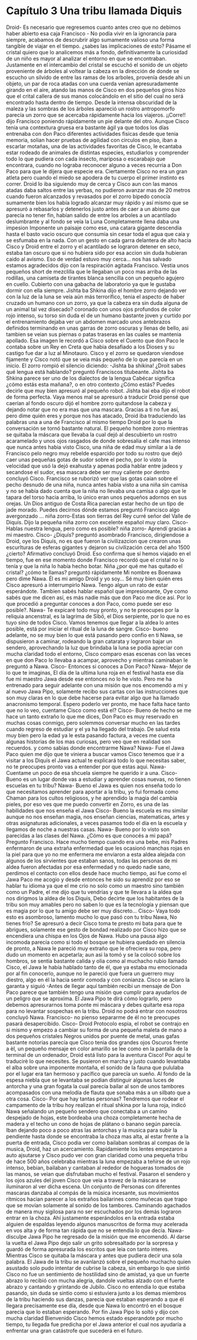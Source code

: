 # Capítulo 3 Una tribu llamada Diquis

Droid- Es necesario que regresemos cuanto antes creo que no debimos haber abierto esa caja 
Francisco - No podía vivir en la ignorancia para siempre, acabamos de descrubrir algo sumamente valioso una forma tangible de viajar en el tiempo. ¿sabes las implicaciones de esto?
Pásame el cristal quiero que lo analicemos más a fondo, definitivamente la curiosidad de un niño es mayor al analizar el entorno en que se encontraban.
Justamente en el intercambio del cristal se escuchó el sonido de un objeto proveniente de árboles al voltear la cabeza en la dirección de donde se escucho un silvido de entre las ramas de los arboles, provenía desde ahi un objeto, un par de roca atadas con una cuerda venian apresuradamente girando en el aire, atando las manos de Cisco en dos pequeños giros hizo que el crital callera de sus manos colocándolo en el sitio del cual no será encontrado hasta dentro de tiempo.
Desde la intensa obscuridad de la maleza y las sombras de los árboles apareció un rostro antropomorfo parecía un zorro que se acercaba rápidamente hacia los viajeros.
¡¡Corre!! dijo Francisco poniendo rápidamente un pie delante del otro. 
Aunque Cisco tenia una contextura gruesa era bastante ágil ya que todos los días entrenaba con don Paco diferentes actividades fisicas desde que tenia memoria, solian hacer pruebas de agilidad con circulos en piso, iban a escarlar motañas, una de las actividades favoritas de Cisco, le ecantaba estar rodeado de animales de distintas especies, estudiarlos y comprender todo lo que pudiera con cada insecto, mariposa o escarabajo que encontrara, cuando no lograba reconocer alguno a veces recurria a Don Paco para que le dijera que especie era. 
Ciertamente Cisco no era un gran atleta pero cuando el miedo se apodera de tu cuerpo el primer instinto es correr.
Droid lo iba siguiendo muy de cerca y Cisco aun con las manos atadas daba saltos entre las yerbas, no pudieron avanzar mas de 20 metros cuando fueron alcanzados y revasados por el zorro bipedo conocía sumamente bien los había logrado alcanzar muy rápido y así mismo que se apresuró a rebasarlos y detenerlos justo antes de caer a un abismo que parecía no tener fin, habían salido de entre los arboles a un acantilado deslumbrante y al fondo se veía la Luna Completamente llena daba una impesion Imponente un paisaje como ese, una catara gigante descendia hasta el basto vacio oscuro que consumia sin cesar toda el agua que caia y se esfumaba en la nada.
Con un gesto en cada garra delantera de alto hacia Cisco y Droid entre el zorro y el acantilado se lograron detener en seco, estaba tan oscuro que si no hubiera sido por esa accion sin duda hubieran caido al avismo.
Eso de verdad estuvo muy cerca… nos has salvado estamos agradecidos dijo con la respiración agitada Francisco. Vestia unos pequeños short de mezclilla que le llegaban un poco mas arriba de las rodillas, una camiseta de tirantes blanca sencilla con un pequeño agujero en cuello. Cubierto con una gabacha de laboratorio ya que le gustaba dormir con ella siempre.
Jishta ba Shkina dijo el hombre zorro dejando ver con la luz de la luna se veía aún más terrorífico, tenia el aspecto de haber cruzado un humano con un zorro, ya que la cabeza era sin duda alguna de un animal tal vez disecado? coronado con unos ojos profundos de color rojo intenso, su torso sin duda el de un humano bastante joven y curtido por el entrenamiento dejaba ver un abdomen marcado unos antebrazos definidos terminando en unas garras de zorro oscuras y llenas de bello, asi tambien se veian sus piernas o patas traseras en las cuales se mantenia apollado. Esa imagen le recordó a Cisco sobre el Cuento que don Paco le contaba sobre un Rey en Creta que habia desafiado a los Dioses y su castigo fue dar a luz al Minotauro.
Cisco y el zorro se quedaron viendose fijamente y Cisco notó que se veia más pequeño de lo que parecía en un inicio.
El zorro rompió el silencio diciendo:
-Jishta ba shikina!
¿Droit sabes qué lengua está hablando? preguntó Franciscos titubeante.
Jishta ba Shkina parece ser uno de los dialectos de la lengua Cabécar significa ¿cómo estás esta mañana?, o en otro contexto ¿Cómo estás? 
Puedes decirle que muy bien apresuró al pequeño robot.
Jishta bai eba dijo el robot de forma perfecta.
Vaya menos mal se apresuró a traducir Droid pensé que caerían al fondo oscuro dijó el hombre zorro quitandose la cabeza y dejando notar que no era mas que una mascara.
Gracias a ti no fue así, pero dime quién eres y porque nos has atacado, Droid iba traduciendo las palabras una a una de Francisco al mismo tiempo Droid por lo que la conversación se tornó bastante natural.
El pequeño hombre zorro mientras se quitaba la máscara que llevaba la cual dejó al descubierto un rostro acaramelado y unos ojos rasgados de donde sobresalia el cafe mas intenso que nunca antes habia visto Cisco, una niña de edad muy similar a la de Francisco pelo negro muy rebelde esparcido por todo su rostro que dejó caer unas pequeñas gotas de sudor sobre el pecho, por lo visto la velocidad que usó la dejó exahusta y apenas podia hablar entre jadeos y secandose el sudor, esa mascara debe ser muy caliente por dentro concluyó Cisco.
Francisco se ruborizó ver que las gotas caian sobre el pecho desnudo de una niña, nunca antes habia visto a una niña sin camisa y no se había dado cuenta que la niña no llevaba una camisa o algo que le tapara del torso hacia arriba, lo único eran unos pequeños adornos en sus orejas. Un Dios antiguo de Costa Rica parecían estar hecho de un tipo de jade morado.
Puedes decirnos dónde estamos preguntó Francisco algo avergonzado …
niña zorro-Estas son tierras del Rey curré señor del Valle de Diquís. Dijo la pequeña niña zorro con excelente español muy claro.
Cisco-Hablas nuestra lengua, pero como es posible?
niña zorro- Aprendí gracias a mi maestro.
Cisco- ¿Diquís? preguntó asombrado Francisco, dirigiendose a Droid, oye los Diquís, no es que fueron la civilizazcion que crearon unas escurlturas de esferas gigantes y dejaron su civilización cerca del año 1500 ¿cierto? 
Afirmativo concluyó Droid.
Eso confirma que sí hemos viajado en el tiempo, fue en ese momento donde Francisco recordó que el cristal no lo tenía y que la niña lo había hecho botar.
Niña ¿por qué me has quitado el cristal? ¿cómo te llamas? preguntó rápidamente 
Mi nombre es Boenawa pero dime Nawa.
Él es mi amigo Droid y yo soy… 
Sé muy bien quién eres Cisco apresuró a interrumpirlo Nawa. Tengo algun un rato de estar esperándote.
Tambien sabés hablar español que impresionante, Oye como sabés que me dicen así, es más nadie más que don Paco me dice así.
Por lo que procedió a preguntar conoces a don Paco, como puede ser eso posible?.
Nawa- Te expicaré todo muy pronto, y no te preocupes por la reliquia ancenstral, es la lagrima de Sibö́, el Dios serpiente, por lo que no es tuyo sino de todos Cisco. Vamos tenemos que llegar a la aldea lo antes posible, está por iniciar el ritual de la luna de sangre.
Cisco- bueno adelante, no se muy bien lo que está pasando pero confio en ti Nawa, se dispusieron a caminar, rodeando la gran catarata y lograron bajar un sendero, aprovechando la luz que brindaba la luna se podia apreciar con mucha claridad todo el entorno, Cisco comparo esas escenas con las veces en que don Paco lo llevaba a acampar, aprovecho y mientras caminaban le preguntó a Nawa.
Cisco- Entonces si conoces a Don Paco?
Nawa- Mejor de lo que te imaginas, El día de la ultima luna roja en el festival hasta ese día fue mi maestro Jawa desde ese entonces no lo he visto.
Pero me ha entrenado para seguir adelante con una misión que nos encomendó a mi y al nuevo Jawa Pipo, solamente recibo sus cartas con las instrucciones que son muy claras en lo que debe hacerse para evitar algo que ha llamado anacronismo temporal. Espero poderlo ver pronto, me hace falta hace tanto que no lo veo, cuentame Cisco como está el?
Cisco- Bueno de hecho se me hace un tanto extraño lo que me dices, Don Paco es muy reservado en muchas cosas conmigo, pero solemmos conversar mucho en las tardes cuando regreso de estudiar y el ya ha llegado del trabajo. De salud esta muy bien pero la edad ya le esta pasando factura, a veces me cuenta algunas historias de los mas curiosas, pero veo que en realidad son recuerdos. y como sabias donde encontrarme Nawa?
Nawa- Fue el Jawa Paco quien me dijo que te viniera a buscar vamos Cisco tenemos que ir a visitar a los Diquís el Jawa actual te explicará todo lo que necesitas saber, no te preocupes pronto vas a entender por que estas aqui.
Nawa- Cuentame un poco de esa shcuela siempre he querido ir a una.
Cisco- Bueno es un lugar donde vas a estudiar y aprender cosas nuevas, no tienen escuelas en tu tribu?
Nawa- Bueno el Jawa es quien nos enseña todo lo que necesitamos aprender para aportar a la tribu, yo fui formada como Chaman para los cultos religiosos, y he aprendido la magia del cambia pieles, por eso ves que me puedo convertir en Zorro, es una de las habilidades que nos enseña el Jawa
Cisco- Bueno la escuela es mu similar aunque no nos enseñan magia, nos enseñan ciencias, matematicas, artes y otras asignaturas adicionales, a veces pasamos todo el día en la escuela y llegamos de noche a nuestras casas.
Nawa- Bueno por lo visto son parecidas a las clases del Nawa.
¿Cómo es que conocés a mi papá? Pregunto Francisco.
Hace mucho tiempo cuando era una bebe, mis Padres enfermaron de una extraña enfermedad que les ocasionó manchas rojas en la piel para que yo no me enfermera me enviaron a esta aldea alejada con algunos de los sirvientes que estaban sanos, todas las personas de mi aldea fueron afectadas por esa enfermedad y no quedo nadie sano, perdimos el contacto con ellos desde hace mucho tiempo, asi fue como el Jawa Paco me acogio y desde entonces he sido su aprendiz por eso se hablar tu idioma ya que el me crio no solo como un maestro sino también como un Padre, el me dijo que tu vendrías y que te llevara a la aldea que nos dirigmos la aldea de los Diquis, Debo decirte que los habitantes de la tribu son muy amables pero no saben lo que es la tecnología y piensan que es magia por lo que tu amigo debe ser muy discreto...
Cisco- Vaya todo esto es asombroso, lamento mucho lo que pasó con tu tribu Nawa, No tienes frio? Se apresuró a decir Cisco toma te presto mi bata para que te abrigues, solamente ese gesto de bondad realizado por Cisco hizo que se encendiera una chispa en los Ojos de Nawa. 
Hubo una pausa algo incomoda parecía como si todo el bosque se hubiera quedado en silencia de pronto, a Nawa le pareció muy extraño que le ofreciera su ropa, pero dudo un momento en acpetarla; aun asi la tomó y se la colocó sobre los hombros, se sentia bastante calida y olia como al muchacho rubio llamado Cisco, el Jawa le había hablado tanto de él, que ya estaba mu emocionada por al fin conocerlo, aunque no le pareció que fuera un guerrero muy diestro, algo en él la hacia sentir comoda y con conianza.
Cisco se aclaro la garanta y siguió -Antes de llegar aquí también recibi un mensaje de Don Paco parece que también tengo una misión que cumplir para ayudarlos de un peligro que se aproxima.
El Jawa Pipo te dirá cómo lograrlo, pero debemos apresurarnos toma ponte mi máscara y debes quitarte esa ropa para no levantar sospechas en la tribu.
Droid no podrá entrar con nosotros concluyó Nawa.
Francisco- no pienso separarme de él no te preocupes pasará desapercibido.
Cisco- Droid Protocolo espia, el robot se contrajo en si mismo y empezo a cambiar su forma de una pequeña maleta de mano a dos pequeños cristales Negros unidos por puente de metal, unas gafas bastante notorias parecía que Cisco tenia dos grandes ojos Oscuros frente a èl, un pequeño mensaje en color amarillo se lee como en la pantalla de la terminal de un ordenador, Droid está listo para la aventura Cisco! Por aquí te traducirè lo que necesites.
Se pusieron en marcha y justo cuando levantaba el alba sobre una imponente montaña, el sonido de la fauna que pululaba por el lugar era tan hermoso y pacífico que parecía un sueño. Al fondo de la espesa niebla que se levantaba se podian distinguir algunas luces de antorcha y una gran fogata la cual parecía bailar al son de unos tambores acompasados con una melodía de flauta que sonaba más a un silbato que a otra cosa.
Cisco- Por que hay tantas personas?
Tendremos que rodear el campamento de la tribu hoy realizan el ritual shkina por la luna roja, indicó Nawa señalando un pequeño sendero que conectaba a un camino despejado de hojas, este bordeaba una choza completamente hecha de madera y el techo un cono de hojas de plátano o banano según parecía. Iban dejando poco a poco atras las antorchas y la musica para subir la pendiente hasta donde se encontraba la choza mas alta, al estar frente a la puerta de entrada, Cisco podia ver como bailaban sombras al compas de la musica, Droid, haz un acercamiento.
Rapidamiente los lentes empezaron a auto ajsutarse y Cisco pudo ver con gran claridad como una pequeña tribu de hace 500 años celebraba mientras la luna empezaba a teñirse de un rojo intenso, bebian, bailaban y cantaban al rededor de hogueras tomados de las manos, se veian que disfrutaban mucho el festival.
Pasaron el sendero y los ojos azules del joven Cisco que veia a travez de la máscara se iluminaron al ver dicha escena. Un conjunto de Personas con diferentes mascaras danzaba al compás de la música incesante, sus movimientos ritmicos hacian parecer a los extraños bailarines como muñecas que trapo que se movían solamente al sonido de los tambores.
Caminando agachados de manera muy sigilosa para no ser escuchados por los demás lograron entrar en la choza. Ahí justamente esperándolos en la entrada estaba alguien de espaldas leyendo algunos manuscritos de forma muy acelerada en vos alta y de forma tan rápida que no se entendía lo que decía. 
Nawa- disculpe Jawa Pipo he regresado de la misión que me encomendó.
Al darse la vuelta el Jawa Pipo dejo salir un grito sobresaltado por la sorpresa y guardó de forma apresurada los escritos que leia con tanto interes.
Mientras Cisco se quitaba la máscara y antes que pudiera decir una sola palabra.
El Jawa de la tribu se avanlanzó sobre el pequeño muchacho quien asustado solo pudo intentar de cubrise la cabeza, sin embargo lo que sintió Cisco no fue un sentimiento de hostilidad sino de amistad, ya que un fuerte abrazo lo recibió con mucha alegria, dandole vueltas alzado con el fuerte abrazo y cantando y grintando de Jubilo.
Cisco no entendia lo que estaba pasando, sin duda se sintio como si estuviera junto a los demas miembros de la tribu haciendo sus danzas, parecia que estaban esperando a que él llegara precisamente ese día, desde que Nawa lo encontró en el bosque parecia que lo estaban esperando.
Por fin Jawa Pipo lo soltó y dijo con mucha claridad Bienvenido Cisco hemos estado esperandote por mucho tiempo, tu llegada fue predicha por el Jawa anterior el cual nos ayudaría a enfrentar una gran catástrofe que sucederá en el futuro.
